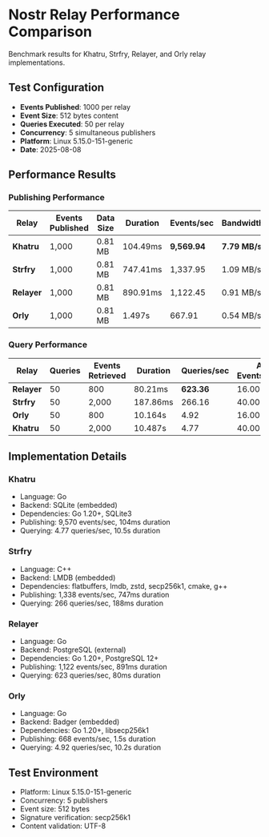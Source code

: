 # Nostr Relay Performance Comparison

Benchmark results for Khatru, Strfry, Relayer, and Orly relay implementations.

## Test Configuration

- **Events Published**: 1000 per relay
- **Event Size**: 512 bytes content
- **Queries Executed**: 50 per relay  
- **Concurrency**: 5 simultaneous publishers
- **Platform**: Linux 5.15.0-151-generic
- **Date**: 2025-08-08

## Performance Results

### Publishing Performance

| Relay | Events Published | Data Size | Duration | Events/sec | Bandwidth |
|-------|-----------------|-----------|----------|------------|-----------|
| **Khatru** | 1,000 | 0.81 MB | 104.49ms | **9,569.94** | **7.79 MB/s** |
| **Strfry** | 1,000 | 0.81 MB | 747.41ms | 1,337.95 | 1.09 MB/s |
| **Relayer** | 1,000 | 0.81 MB | 890.91ms | 1,122.45 | 0.91 MB/s |
| **Orly** | 1,000 | 0.81 MB | 1.497s | 667.91 | 0.54 MB/s |


### Query Performance

| Relay | Queries | Events Retrieved | Duration | Queries/sec | Avg Events/Query |
|-------|---------|-----------------|----------|-------------|------------------|
| **Relayer** | 50 | 800 | 80.21ms | **623.36** | 16.00 |
| **Strfry** | 50 | 2,000 | 187.86ms | 266.16 | 40.00 |
| **Orly** | 50 | 800 | 10.164s | 4.92 | 16.00 |
| **Khatru** | 50 | 2,000 | 10.487s | 4.77 | 40.00 |


## Implementation Details

### Khatru
- Language: Go
- Backend: SQLite (embedded)
- Dependencies: Go 1.20+, SQLite3
- Publishing: 9,570 events/sec, 104ms duration
- Querying: 4.77 queries/sec, 10.5s duration

### Strfry
- Language: C++
- Backend: LMDB (embedded)
- Dependencies: flatbuffers, lmdb, zstd, secp256k1, cmake, g++
- Publishing: 1,338 events/sec, 747ms duration
- Querying: 266 queries/sec, 188ms duration

### Relayer
- Language: Go
- Backend: PostgreSQL (external)
- Dependencies: Go 1.20+, PostgreSQL 12+
- Publishing: 1,122 events/sec, 891ms duration
- Querying: 623 queries/sec, 80ms duration

### Orly
- Language: Go
- Backend: Badger (embedded)
- Dependencies: Go 1.20+, libsecp256k1
- Publishing: 668 events/sec, 1.5s duration
- Querying: 4.92 queries/sec, 10.2s duration

## Test Environment

- Platform: Linux 5.15.0-151-generic
- Concurrency: 5 publishers
- Event size: 512 bytes
- Signature verification: secp256k1
- Content validation: UTF-8

